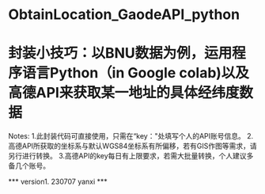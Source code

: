 # ObtainLocation_GaodeAPI_python
# 封装小技巧：以BNU数据为例，运用程序语言Python（in Google colab)以及高德API来获取某一地址的具体经纬度数据

Notes:
1.此封装代码可直接使用，只需在“key："处填写个人的API账号信息。
2.高德API所获取的坐标系与默认WGS84坐标系有所偏移，若有GIS作图等需求，请另行进行转换。
3.高德API的key每日有上限要求，若需大批量转换，个人建议多备几个账号。

*** version1. 230707 yanxi ***
